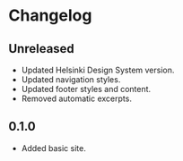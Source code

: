 # Changelog

## Unreleased

- Updated Helsinki Design System version.
- Updated navigation styles.
- Updated footer styles and content.
- Removed automatic excerpts.

## 0.1.0

- Added basic site.
